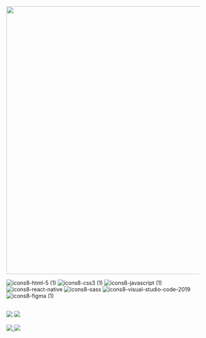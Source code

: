 
<img width="700"  src="https://user-images.githubusercontent.com/97412434/189505625-0a1b47dd-4cbb-4958-9e98-6cd9bf7e53f7.svg" />

<br>

   ![icons8-html-5 (1)](https://user-images.githubusercontent.com/97412434/155586433-60a6dfe2-28ac-4f4d-ac0d-8bd1262ee9ff.svg)
![icons8-css3 (1)](https://user-images.githubusercontent.com/97412434/155586627-c3078866-833f-4022-90bb-a5133cce86c7.svg)
![icons8-javascript (1)](https://user-images.githubusercontent.com/97412434/155586786-f8c5df76-d1e9-4f08-b0ff-8663ce6a1d4c.svg)
![icons8-react-native](https://user-images.githubusercontent.com/97412434/155586906-bfdcc02f-5e70-401b-a305-4aec0f03bd76.svg)
![icons8-sass](https://user-images.githubusercontent.com/97412434/155587006-0046e85c-58a0-4143-b555-f6b0e2275d01.svg)
![icons8-visual-studio-code-2019](https://user-images.githubusercontent.com/97412434/155587257-0660de9b-6318-4178-9904-cacaa9259c6c.svg)
![icons8-figma (1)](https://user-images.githubusercontent.com/97412434/155587393-11c563c0-8d83-4b8c-acba-8acaec1d528f.svg)

   
<br>
<div>
 <img src="https://img.shields.io/badge/-Linkedin-0D1017?style=for-the-badge&logo=Linkedin&logoColor=505082&link=https://www.linkedin.com/in/itsrafa/"/>
 <img src="https://img.shields.io/badge/-Instagram-0D1017?style=for-the-badge&logo=Instagram&logoColor=505082&link=https://www.instagram.com/itsrafa"/>
 </div>
 <br>
<div>
  <a href="https://github.com/itsrasfa">

  <img src="https://github-readme-stats.vercel.app/api?username=itsrasfa&show_icons=true&theme=nord&bg_color=0D1017&hide_border=true&include_all_commits=true&count_private=true"/>   
    
  <img src="https://github-readme-stats.vercel.app/api/top-langs/?username=itsrasfa&hide=html&layout=compact&langs_count=7&theme=nord&bg_color=0D1017&hide_border=true"/>
</div>

<br>
 




